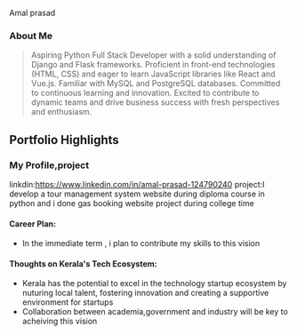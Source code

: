 Amal prasad

### About Me

>Aspiring Python Full Stack Developer with a solid understanding of Django and Flask frameworks. Proficient in front-end technologies (HTML, CSS) and eager to learn JavaScript libraries like React and Vue.js. 
Familiar with MySQL and PostgreSQL databases. Committed to continuous learning and innovation. Excited to contribute to dynamic teams and drive business success with fresh perspectives and enthusiasm.


## Portfolio Highlights

### My Profile,project
linkdin:https://www.linkedin.com/in/amal-prasad-124790240
project:I develop a tour management system website during diploma course in python and i done
gas booking website  project during college time 



#### Career Plan:

- In the immediate term , i plan to contribute my skills to this vision

#### Thoughts on Kerala's Tech Ecosystem:

- Kerala has the potential to excel in
  the technology startup ecosystem by nuturing local talent,
  fostering innovation and creating a supportive environment for startups
- Collaboration between academia,government and industry will be
  key to acheiving this vision
